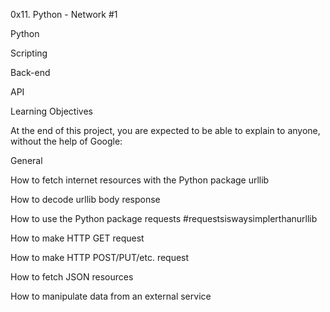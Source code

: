 0x11. Python - Network #1

Python

Scripting

Back-end

API

Learning Objectives

At the end of this project, you are expected to be able to explain to anyone, without the help of Google:

General

How to fetch internet resources with the Python package urllib

How to decode urllib body response

How to use the Python package requests #requestsiswaysimplerthanurllib

How to make HTTP GET request

How to make HTTP POST/PUT/etc. request

How to fetch JSON resources

How to manipulate data from an external service
